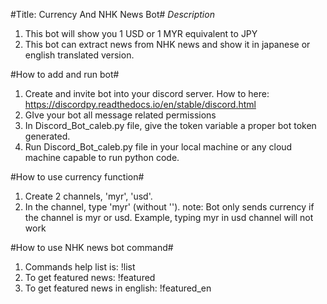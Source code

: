 #Title: Currency And NHK News Bot#
*Description*
1. This bot will show you 1 USD or 1 MYR equivalent to JPY
2. This bot can extract news from NHK news and show it in japanese or english translated version.

#How to add and run bot#
1. Create and invite bot into your discord server. How to here: https://discordpy.readthedocs.io/en/stable/discord.html
2. GIve your bot all message related permissions
3. In Discord_Bot_caleb.py file, give the token variable a proper bot token generated.
4. Run Discord_Bot_caleb.py file in your local machine or any cloud machine capable to run python code. 

#How to use currency function#
1. Create 2 channels, 'myr', 'usd'.
2. In the channel, type 'myr' (without ''). note: Bot only sends currency if the channel is myr or usd. Example, typing myr in usd channel will not work

#How to use NHK news bot command#
1. Commands help list is: !list
2. To get featured news: !featured
3. To get featured news in english: !featured_en
